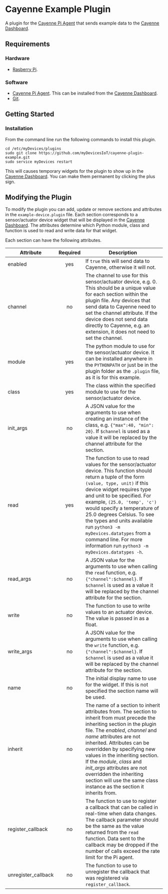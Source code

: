 # Cayenne Example Plugin
A plugin for the [Cayenne Pi Agent](https://github.com/myDevicesIoT/Cayenne-Agent) that sends example data to the [Cayenne Dashboard](https://cayenne.mydevices.com).

## Requirements
### Hardware
* [Rasberry Pi](https://www.raspberrypi.org).

### Software
* [Cayenne Pi Agent](https://github.com/myDevicesIoT/Cayenne-Agent). This can be installed from the [Cayenne Dashboard](https://cayenne.mydevices.com).
* [Git](https://git-scm.com/).

## Getting Started
### Installation
From the command line run the following commands to install this plugin.
```
cd /etc/myDevices/plugins
sudo git clone https://github.com/myDevicesIoT/cayenne-plugin-example.git
sudo service myDevices restart
```
This will causes temporary widgets for the plugin to show up in the [Cayenne Dashboard](https://cayenne.mydevices.com). You can make them permanent by clicking the plus sign.

## Modifying the Plugin
To modify the plugin you can add, update or remove sections and attributes in the `example-device.plugin` file. Each section corresponds to a sensor/actuator device widget that will be displayed in the [Cayenne Dashboard](https://cayenne.mydevices.com). The attributes determine which Python module, class and function is used to read and write data for that widget.

Each section can have the following attributes.

| Attribute     | Required      | Description  |
| ------------- |:-------------:| ------------ |
| enabled   | yes | If `true` this will send data to Cayenne, otherwise it will not. |
| channel   | no | The channel to use for this sensor/actuator device, e.g. 0. This should be a unique value for each section within the plugin file. Any devices that send data to Cayenne need to set the channel attribute. If the device does not send data directly to Cayenne, e.g. an extension, it does not need to set the channel. |
| module    | yes | The python module to use for the sensor/actuator device. It can be installed anywhere in the `PYTHONPATH` or just be in the plugin folder as the `.plugin` file, as it is for this example. |
| class     | yes | The class within the specified module to use for the sensor/actuator device. |
| init_args | no  | A JSON value for the arguments to use when creating an instance of the class, e.g. `{"max":40, "min": 20}`. If `$channel` is used as a value it will be replaced by the channel attribute for the section.|
| read      | yes | The function to use to read values for the sensor/actuator device. This function should return a tuple of the form `(value, type, unit)` if this device widget requires type and unit to be specified. For example, `(25.0, 'temp', 'c')` would specify a temperature of 25.0 degrees Celsius. To see the types and units available run `python3 -m myDevices.datatypes` from a command line. For more information run `python3 -m myDevices.datatypes -h`. |
| read_args | no  | A JSON value for the arguments to use when calling the `read` function, e.g. `{"channel":$channel}`. If `$channel` is used as a value it will be replaced by the channel attribute for the section. |
| write     | no  | The function to use to write values to an actuator device. The value is passed in as a float. |
| write_args | no  | A JSON value for the arguments to use when calling the `write` function, e.g. `{"channel":$channel}`. If `$channel` is used as a value it will be replaced by the channel attribute for the section. |
| name      | no  | The initial display name to use for the widget. If this is not specified the section name will be used. |
| inherit   | no  | The name of a section to inherit attributes from. The section to inherit from must precede the inheriting section in the plugin file. The *enabled*, *channel* and *name* attributes are not inherited. Attributes can be overridden by specifying new values in the inheriting section. If the *module*, *class* and *init_args* attributes are not overridden the inheriting section will use the same class instance as the section it inherits from. |
| register_callback   | no  | The function to use to register a callback that can be called in real-time when data changes. The callback parameter should be the same as the value returned from the `read` function. Data sent to the callback may be dropped if the number of calls exceed the rate limit for the Pi agent. |
| unregister_callback | no  | The function to use to unregister the callback that was registered via `register_callback`. |